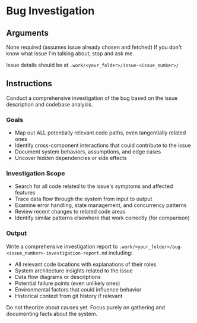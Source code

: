 # Bug Investigation

## Arguments
None required (assumes issue already chosen and fetched)
If you don't know what issue I'm talking about, stop and ask me.

Issue details should be at `.work/<your_folder>/issue-<issue_number>/`

## Instructions

Conduct a comprehensive investigation of the bug based on the issue description and codebase analysis.

### Goals
- Map out ALL potentially relevant code paths, even tangentially related ones
- Identify cross-component interactions that could contribute to the issue
- Document system behaviors, assumptions, and edge cases
- Uncover hidden dependencies or side effects

### Investigation Scope
- Search for all code related to the issue's symptoms and affected features
- Trace data flow through the system from input to output
- Examine error handling, state management, and concurrency patterns
- Review recent changes to related code areas
- Identify similar patterns elsewhere that work correctly (for comparison)

### Output
Write a comprehensive investigation report to `.work/<your_folder>/bug-<issue_number>-investigation-report.md` including:
- All relevant code locations with explanations of their roles
- System architecture insights related to the issue
- Data flow diagrams or descriptions
- Potential failure points (even unlikely ones)
- Environmental factors that could influence behavior
- Historical context from git history if relevant

Do not theorize about causes yet. Focus purely on gathering and documenting facts about the system.
